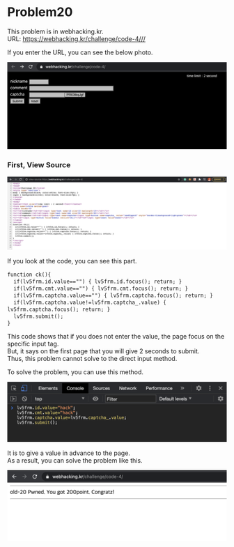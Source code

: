 Problem20
===========   

This problem is in webhacking.kr.   
URL: <https://webhacking.kr/challenge/code-4///>   
 
If you enter the URL, you can see the below photo.   
      
<img src="./image/1.png"/> 

### First, View Source   
   
<img src="./image/2.png"/>   
    
If you look at the code, you can see this part.   
   
```   
function ck(){
  if(lv5frm.id.value=="") { lv5frm.id.focus(); return; }
  if(lv5frm.cmt.value=="") { lv5frm.cmt.focus(); return; }
  if(lv5frm.captcha.value=="") { lv5frm.captcha.focus(); return; }
  if(lv5frm.captcha.value!=lv5frm.captcha_.value) { lv5frm.captcha.focus(); return; }
  lv5frm.submit();
}   
```   
    
This code shows that if you does not enter the value, the page focus on the specific input tag.    
But, it says on the first page that you will give 2 seconds to submit.   
Thus, this problem cannot solve to the direct input method.  
   
To solve the problem, you can use this method.   
    
<img src="./image/3.png"/>    
        
It is to give a value in advance to the page.   
As a result, you can solve the problem like this.    
    
<img src="./image/4.png"/>    
    
